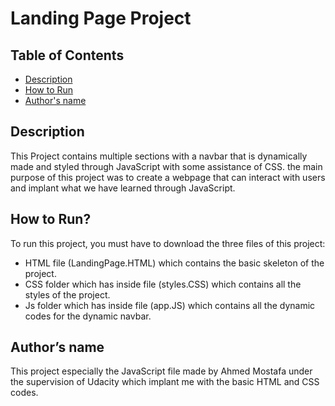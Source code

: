 
# Landing Page Project

## Table of Contents

* [Description](#Description)
* [How to Run](#How_to_run)
* [Author's name](#Author's_name)

## Description


This Project contains multiple sections with a navbar that is dynamically made and styled through JavaScript with some assistance of CSS. the main purpose of this project was to create a webpage that can interact with users and implant what we have learned through JavaScript.

## How to Run?
 To run this project, you must have to download the three files of this project:
* HTML file (LandingPage.HTML) which contains the basic skeleton of the project.
* CSS folder which has inside file (styles.CSS) which contains all the styles of the project.
* Js folder which has inside file (app.JS) which contains all the dynamic codes for the dynamic navbar. 
 
 
 ## Author’s name
 This project especially the JavaScript file made by Ahmed Mostafa under the supervision of Udacity which implant me with the basic HTML and CSS codes.

